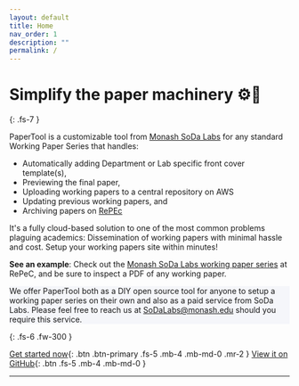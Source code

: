 ```yaml
---
layout: default
title: Home
nav_order: 1
description: ""
permalink: /
---
```


# Simplify the paper machinery ⚙️🔩
{: .fs-7 }

PaperTool is a customizable tool from [Monash SoDa Labs](https://www.monash.edu/business/research/our-research/soda-labs) for any standard Working Paper Series that handles:

- Automatically adding Department or Lab specific front cover template(s),
- Previewing the final paper,
- Uploading working papers to a central repository on AWS
- Updating previous working papers, and
- Archiving papers on [RePEc](http://repec.org/)

It's a fully cloud-based solution to one of the most common problems plaguing academics: Dissemination of working papers with minimal hassle and cost. Setup your working papers site within minutes! 

**See an example**: Check out the [Monash SoDa Labs working paper series](https://ideas.repec.org/s/ajr/sodwps.html) at RePeC, and be sure to inspect a PDF of any working paper.

<div class="code-example" style="background-color: #f5f6fa" markdown="1">

We offer PaperTool both as a DIY open source tool for anyone to setup a working paper series on their own and also as a paid service from SoDa Labs. Please feel free to reach us at <a href="mailto:SoDaLabs@monash.edu">SoDaLabs@monash.edu</a> should you require this service.
</div>

{: .fs-6 .fw-300 }

[Get started now](getting-started){: .btn .btn-primary .fs-5 .mb-4 .mb-md-0 .mr-2 } [View it on GitHub](https://github.com/sodalabsio/papertool){: .btn .fs-5 .mb-4 .mb-md-0 }

---